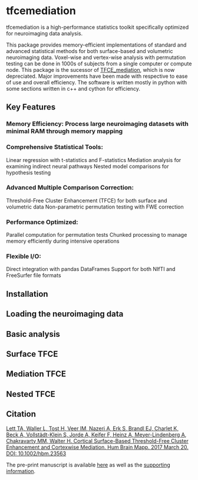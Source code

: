 # tfcemediation

tfcemediation is a high-performance statistics toolkit specifically optimized for neuroimaging data analysis.

This package provides memory-efficient implementations of standard and advanced statistical methods for both surface-based and volumetric neuroimaging data. Voxel-wise and vertex-wise analysis with permutation testing can be done in 1000s of subjects from a single computer or compute node. This package is the sucessor of [TFCE_mediation](https://github.com/trislett/tfce_mediation), which is now  depreciated. Major improvements have been made with respective to ease of use and overall efficiency. The software is written mostly in python with some sections written in c++ and cython for efficiency.

## Key Features
### Memory Efficiency: Process large neuroimaging datasets with minimal RAM through memory mapping
### Comprehensive Statistical Tools:

Linear regression with t-statistics and F-statistics
Mediation analysis for examining indirect neural pathways
Nested model comparisons for hypothesis testing

### Advanced Multiple Comparison Correction:

Threshold-Free Cluster Enhancement (TFCE) for both surface and volumetric data
Non-parametric permutation testing with FWE correction


### Performance Optimized:

Parallel computation for permutation tests
Chunked processing to manage memory efficiently during intensive operations


### Flexible I/O:

Direct integration with pandas DataFrames
Support for both NIfTI and FreeSurfer file formats

## Installation

## Loading the neuroimaging data

## Basic analysis

## Surface TFCE

## Mediation TFCE

## Nested TFCE

## Citation
[Lett TA, Waller L, Tost H, Veer IM, Nazeri A, Erk S, Brandl EJ, Charlet K, Beck A, Vollstädt-Klein S, Jorde A, Keifer F, Heinz A, Meyer-Lindenberg A, Chakravarty MM, Walter H. Cortical Surface-Based Threshold-Free Cluster Enhancement and Cortexwise Mediation. Hum Brain Mapp. 2017 March 20. DOI: 10.1002/hbm.23563](http://onlinelibrary.wiley.com/doi/10.1002/hbm.23563/full)

The pre-print manuscript is available [here](https://github.com/trislett/TFCE_mediation/blob/master/tfce_mediation/doc/Lett_et_al_2017_HBM_Accepted.pdf) as well as the [supporting information](https://github.com/trislett/TFCE_mediation/blob/master/tfce_mediation/doc/Lett_et_al_2017_HBM_supporting_information.docx).
